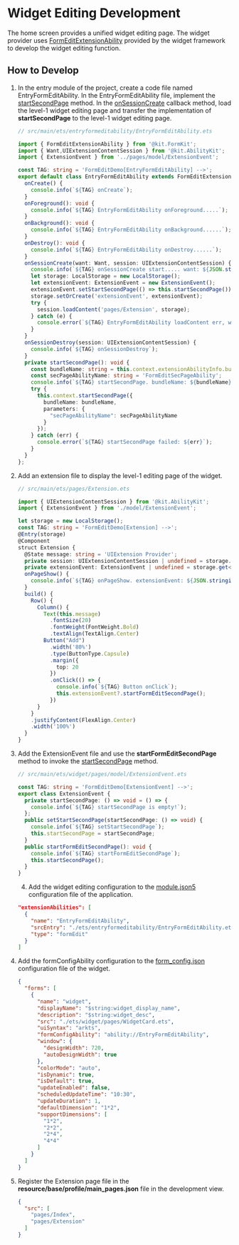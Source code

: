 # Widget Editing Development

The home screen provides a unified widget editing page. The widget provider uses [FormEditExtensionAbility](../reference/apis-form-kit/js-apis-app-form-formEditExtensionAbility.md) provided by the widget framework to develop the widget editing function.

## How to Develop
1. In the entry module of the project, create a code file named EntryFormEditAbility. In the EntryFormEditAbility file, implement the [startSecondPage](../reference/apis-form-kit/js-apis-inner-application-formEditExtensionContext.md#formeditextensioncontextstartsecondpage) method. In the [onSessionCreate](../reference/apis-ability-kit/js-apis-app-ability-uiExtensionAbility.md#onsessioncreate) callback method, load the level-1 widget editing page and transfer the implementation of **startSecondPage** to the level-1 widget editing page.
    ```ts
    // src/main/ets/entryformeditability/EntryFormEditAbility.ets

    import { FormEditExtensionAbility } from '@kit.FormKit';
    import { Want,UIExtensionContentSession } from '@kit.AbilityKit';
    import { ExtensionEvent } from '../pages/model/ExtensionEvent';

    const TAG: string = 'FormEditDemo[EntryFormEditAbility] -->';
    export default class EntryFormEditAbility extends FormEditExtensionAbility {
      onCreate() {
        console.info(`${TAG} onCreate`);
      }
      onForeground(): void {
        console.info(`${TAG} EntryFormEditAbility onForeground.....`);
      }
      onBackground(): void {
        console.info(`${TAG} EntryFormEditAbility onBackground......`);
      }
      onDestroy(): void {
        console.info(`${TAG} EntryFormEditAbility onDestroy......`);
      }
      onSessionCreate(want: Want, session: UIExtensionContentSession) {
        console.info(`${TAG} onSessionCreate start..... want: ${JSON.stringify(want)}`);
        let storage: LocalStorage = new LocalStorage();
        let extensionEvent: ExtensionEvent = new ExtensionEvent();
        extensionEvent.setStartSecondPage(() => this.startSecondPage());
        storage.setOrCreate('extensionEvent', extensionEvent);
        try {
          session.loadContent('pages/Extension', storage);
        } catch (e) {
          console.error(`${TAG} EntryFormEditAbility loadContent err, want: ${JSON.stringify(e)}`);
        }
      }
      onSessionDestroy(session: UIExtensionContentSession) {
        console.info(`${TAG} onSessionDestroy`);
      }
      private startSecondPage(): void {
        const bundleName: string = this.context.extensionAbilityInfo.bundleName;
        const secPageAbilityName: string = 'FormEditSecPageAbility';
        console.info(`${TAG} startSecondPage. bundleName: ${bundleName}, secPageAbilityName: ${secPageAbilityName}.`);
        try {
          this.context.startSecondPage({
            bundleName: bundleName,
            parameters: {
              "secPageAbilityName": secPageAbilityName
            }
          });
        } catch (err) {
          console.error(`${TAG} startSecondPage failed: ${err}`);
        }
      }
    };
    ```

2. Add an extension file to display the level-1 editing page of the widget.
    ```ts
    // src/main/ets/pages/Extension.ets

    import { UIExtensionContentSession } from '@kit.AbilityKit';
    import { ExtensionEvent } from './model/ExtensionEvent';

    let storage = new LocalStorage();
    const TAG: string = 'FormEditDemo[Extension] -->';
    @Entry(storage)
    @Component
    struct Extension {
      @State message: string = 'UIExtension Provider';
      private session: UIExtensionContentSession | undefined = storage.get<UIExtensionContentSession>('session');
      private extensionEvent: ExtensionEvent | undefined = storage.get<ExtensionEvent>('extensionEvent');
      onPageShow() {
        console.info(`${TAG} onPageShow. extensionEvent: ${JSON.stringify(this.extensionEvent)}, session: ${JSON.stringify(this.session)}.`);
      }
      build() {
        Row() {
          Column() {
            Text(this.message)
              .fontSize(20)
              .fontWeight(FontWeight.Bold)
              .textAlign(TextAlign.Center)
            Button("Add")
              .width('80%')
              .type(ButtonType.Capsule)
              .margin({
                top: 20
              })
              .onClick(() => {
                console.info(`${TAG} Button onClick`);
                this.extensionEvent?.startFormEditSecondPage();
              })
          }
        }
        .justifyContent(FlexAlign.Center)
        .width('100%')
      }
    }
    ```

3. Add the ExtensionEvent file and use the **startFormEditSecondPage** method to invoke the [startSecondPage](../reference/apis-form-kit/js-apis-inner-application-formEditExtensionContext.md#formeditextensioncontextstartsecondpage) method.
    ```ts
    // src/main/ets/widget/pages/model/ExtensionEvent.ets

    const TAG: string = 'FormEditDemo[ExtensionEvent] -->';
    export class ExtensionEvent {
      private startSecondPage: () => void = () => {
        console.info(`${TAG} startSecondPage is empty!`);
      };
      public setStartSecondPage(startSecondPage: () => void) {
        console.info(`${TAG} setStartSecondPage`);
        this.startSecondPage = startSecondPage;
      }
      public startFormEditSecondPage(): void {
        console.info(`${TAG} startFormEditSecondPage`);
        this.startSecondPage();
      }
    }

    ```

    4. Add the widget editing configuration to the [module.json5](../quick-start/module-configuration-file.md) configuration file of the application.

    ```json
    "extensionAbilities": [
      {
        "name": "EntryFormEditAbility",
        "srcEntry": "./ets/entryformeditability/EntryFormEditAbility.ets",
        "type": "formEdit"
      }
    ]
    ```

5. Add the formConfigAbility configuration to the [form_config.json](./arkts-ui-widget-configuration.md) configuration file of the widget.
    ```json
    {
      "forms": [
        {
          "name": "widget",
          "displayName": "$string:widget_display_name",
          "description": "$string:widget_desc",
          "src": "./ets/widget/pages/WidgetCard.ets",
          "uiSyntax": "arkts",
          "formConfigAbility": "ability://EntryFormEditAbility",
          "window": {
            "designWidth": 720,
            "autoDesignWidth": true
          },
          "colorMode": "auto",
          "isDynamic": true,
          "isDefault": true,
          "updateEnabled": false,
          "scheduledUpdateTime": "10:30",
          "updateDuration": 1,
          "defaultDimension": "1*2",
          "supportDimensions": [
            "1*2",
            "2*2",
            "2*4",
            "4*4"
          ]
        }
      ]
    }
    ```
6. Register the Extension page file in the **resource/base/profile/main_pages.json** file in the development view.
    ```json
    {
      "src": [
        "pages/Index",
        "pages/Extension"
      ]
    }
    ```
